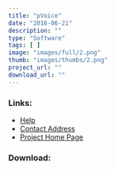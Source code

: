 ```yaml
---
title: "pVoice"
date: "2016-06-21"
description: ""
type: "Software"
tags: [ ]
image: "images/full/2.png"
thumb: "images/thumbs/2.png"
project_url: ""
download_url: ""
---
```



### Links:
- <a href="http://www.oatsoft.org/Software/PowerTalk/help">Help</a>
- <a href="mailto:powertalk@fullmeasure.co.uk">Contact Address</a>
- <a href="http://fullmeasure.co.uk/powertalk/">Project Home Page</a>

### Download:  